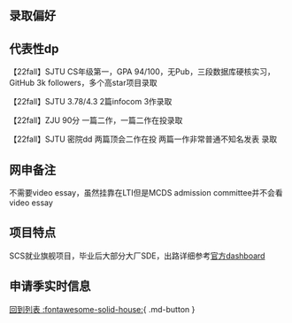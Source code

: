## 录取偏好

## 代表性dp
【22fall】SJTU CS年级第一，GPA 94/100，无Pub，三段数据库硬核实习，GitHub 3k followers，多个高star项目录取

【22fall】SJTU 3.78/4.3 2篇infocom 3作录取

【22fall】ZJU 90分 一篇二作，一篇二作在投录取

【22fall】SJTU 密院dd 两篇顶会二作在投 两篇一作非常普通不知名发表 录取

## 网申备注
不需要video essay，虽然挂靠在LTI但是MCDS admission committee并不会看video essay

## 项目特点
SCS就业旗舰项目，毕业后大部分大厂SDE，出路详细参考[官方dashboard](https://www.cmu.edu/career/outcomes/post-grad-dashboard.html)

## 申请季实时信息

[回到列表 :fontawesome-solid-house:](选校梯度.md){ .md-button }
